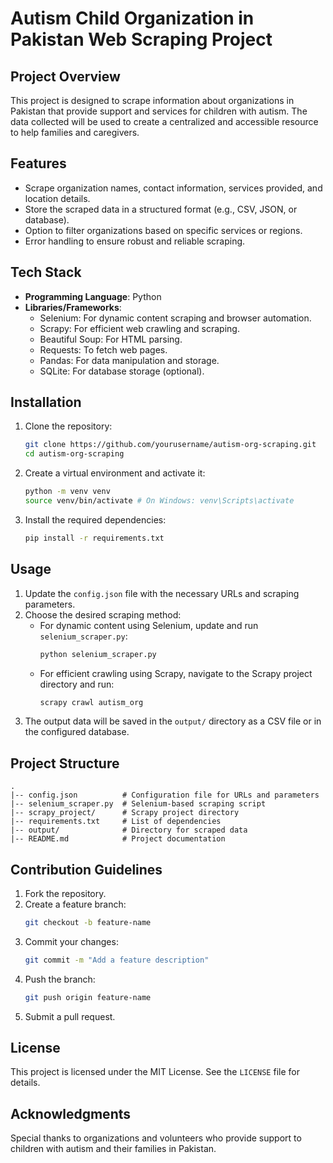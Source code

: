 # Autism Child Organization in Pakistan Web Scraping Project

## Project Overview
This project is designed to scrape information about organizations in Pakistan that provide support and services for children with autism. The data collected will be used to create a centralized and accessible resource to help families and caregivers.

## Features
- Scrape organization names, contact information, services provided, and location details.
- Store the scraped data in a structured format (e.g., CSV, JSON, or database).
- Option to filter organizations based on specific services or regions.
- Error handling to ensure robust and reliable scraping.

## Tech Stack
- **Programming Language**: Python
- **Libraries/Frameworks**:
  - Selenium: For dynamic content scraping and browser automation.
  - Scrapy: For efficient web crawling and scraping.
  - Beautiful Soup: For HTML parsing.
  - Requests: To fetch web pages.
  - Pandas: For data manipulation and storage.
  - SQLite: For database storage (optional).

## Installation
1. Clone the repository:
   ```bash
   git clone https://github.com/yourusername/autism-org-scraping.git
   cd autism-org-scraping
   ```

2. Create a virtual environment and activate it:
   ```bash
   python -m venv venv
   source venv/bin/activate # On Windows: venv\Scripts\activate
   ```

3. Install the required dependencies:
   ```bash
   pip install -r requirements.txt
   ```

## Usage
1. Update the `config.json` file with the necessary URLs and scraping parameters.
2. Choose the desired scraping method:
   - For dynamic content using Selenium, update and run `selenium_scraper.py`:
     ```bash
     python selenium_scraper.py
     ```
   - For efficient crawling using Scrapy, navigate to the Scrapy project directory and run:
     ```bash
     scrapy crawl autism_org
     ```
3. The output data will be saved in the `output/` directory as a CSV file or in the configured database.

## Project Structure
```
.
|-- config.json          # Configuration file for URLs and parameters
|-- selenium_scraper.py  # Selenium-based scraping script
|-- scrapy_project/      # Scrapy project directory
|-- requirements.txt     # List of dependencies
|-- output/              # Directory for scraped data
|-- README.md            # Project documentation
```

## Contribution Guidelines
1. Fork the repository.
2. Create a feature branch:
   ```bash
   git checkout -b feature-name
   ```
3. Commit your changes:
   ```bash
   git commit -m "Add a feature description"
   ```
4. Push the branch:
   ```bash
   git push origin feature-name
   ```
5. Submit a pull request.

## License
This project is licensed under the MIT License. See the `LICENSE` file for details.

## Acknowledgments
Special thanks to organizations and volunteers who provide support to children with autism and their families in Pakistan.
